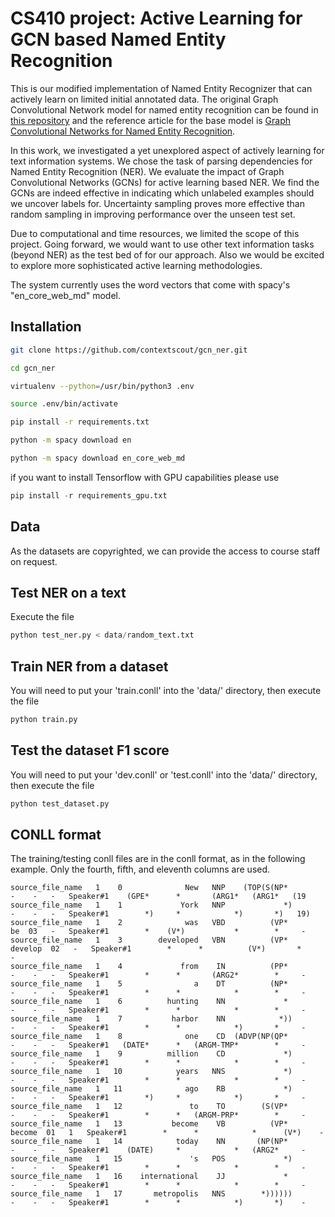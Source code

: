 CS410 project: Active Learning for GCN based Named Entity Recognition
=============================

This is our modified implementation of Named Entity Recognizer that can
actively learn on limited initial annotated data. The original Graph
Convolutional Network model for named entity recognition can be found
in [this repository](https://github.com/ContextScout/gcn_ner) and the 
reference article for the base model is [Graph Convolutional
Networks for Named Entity
Recognition](https://arxiv.org/abs/1709.10053).

In this work, we investigated a yet unexplored aspect of actively learning for text information systems. We chose the task of parsing dependencies for Named Entity Recognition (NER). We evaluate the impact of Graph Convolutional Networks (GCNs) for active learning based NER. We find the GCNs are indeed effective in indicating which unlabeled examples should we uncover labels for. Uncertainty sampling proves more effective than random sampling in improving performance over the unseen test set. 

Due to computational and time resources, we limited the scope of this project. Going forward, we would want to use other text information tasks (beyond NER) as the test bed of for our approach. Also we would be excited to explore more sophisticated active learning methodologies.

The system currently uses the word vectors that come with spacy's "en_core_web_md" model.

Installation
------------
```bash
git clone https://github.com/contextscout/gcn_ner.git

cd gcn_ner

virtualenv --python=/usr/bin/python3 .env

source .env/bin/activate

pip install -r requirements.txt

python -m spacy download en

python -m spacy download en_core_web_md
```

if you want to install Tensorflow with GPU capabilities please use 
```python
pip install -r requirements_gpu.txt
```

Data
--------
As the datasets are copyrighted, we can provide the access to course staff on request.


Test NER on a text
--------
Execute the file
```python
python test_ner.py < data/random_text.txt
```


Train NER from a dataset
---------
You will need to put your 'train.conll' into the 'data/' directory,
then execute the file
```python
python train.py
```


Test the dataset F1 score
-------------------------
You will need to put your 'dev.conll' or 'test.conll' into the 'data/' directory,
then execute the file
```python
python test_dataset.py
```

CONLL format
------------

The training/testing conll files are in the conll format, as in the following example. 
Only the fourth, fifth, and eleventh columns are used.

```code
source_file_name   1    0              New   NNP    (TOP(S(NP*         -    -   -   Speaker#1    (GPE*      *       (ARG1*   (ARG1*   (19
source_file_name   1    1             York   NNP             *)        -    -   -   Speaker#1        *)     *            *)       *)   19)
source_file_name   1    2              was   VBD          (VP*         be  03   -   Speaker#1        *    (V*)           *        *     -
source_file_name   1    3        developed   VBN          (VP*    develop  02   -   Speaker#1        *      *          (V*)       *     -
source_file_name   1    4             from    IN          (PP*         -    -   -   Speaker#1        *      *       (ARG2*        *     -
source_file_name   1    5                a    DT          (NP*         -    -   -   Speaker#1        *      *            *        *     -
source_file_name   1    6          hunting    NN             *         -    -   -   Speaker#1        *      *            *        *     -
source_file_name   1    7           harbor    NN            *))        -    -   -   Speaker#1        *      *            *)       *     -
source_file_name   1    8              one    CD  (ADVP(NP(QP*         -    -   -   Speaker#1   (DATE*      *   (ARGM-TMP*        *     -
source_file_name   1    9          million    CD             *)        -    -   -   Speaker#1        *      *            *        *     -
source_file_name   1   10            years   NNS             *)        -    -   -   Speaker#1        *      *            *        *     -
source_file_name   1   11              ago    RB             *)        -    -   -   Speaker#1        *)     *            *)       *     -
source_file_name   1   12               to    TO        (S(VP*         -    -   -   Speaker#1        *      *   (ARGM-PRP*        *     -
source_file_name   1   13           become    VB          (VP*     become  01   1   Speaker#1        *      *            *      (V*)    -
source_file_name   1   14            today    NN       (NP(NP*         -    -   -   Speaker#1    (DATE)     *            *   (ARG2*     -
source_file_name   1   15               's   POS             *)        -    -   -   Speaker#1        *      *            *        *     -
source_file_name   1   16    international    JJ             *         -    -   -   Speaker#1        *      *            *        *     -
source_file_name   1   17       metropolis   NNS        *))))))        -    -   -   Speaker#1        *      *            *)       *)    -
```


